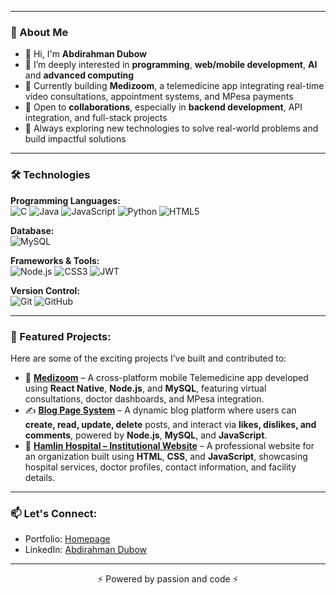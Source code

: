 
--- 

### 💫 About Me
- 👋 Hi, I'm **Abdirahman Dubow**
- 🌱 I’m deeply interested in **programming**, **web/mobile development**, **AI** and **advanced computing**
- 💼 Currently building **Medizoom**, a telemedicine app integrating real-time video consultations, appointment systems, and MPesa payments
- 🤝 Open to **collaborations**, especially in **backend development**, API integration, and full-stack projects
- 📌 Always exploring new technologies to solve real-world problems and build impactful solutions

---

### 🛠️ Technologies

**Programming Languages:**  
![C](https://img.shields.io/badge/C-00599C?style=for-the-badge&logo=c&logoColor=white)
![Java](https://img.shields.io/badge/Java-007396?style=for-the-badge&logo=java&logoColor=white)
![JavaScript](https://img.shields.io/badge/JavaScript-F7DF1E?style=for-the-badge&logo=javascript&logoColor=black)
![Python](https://img.shields.io/badge/Python-3776AB?style=for-the-badge&logo=python&logoColor=white)
![HTML5](https://img.shields.io/badge/HTML5-E34F26?style=for-the-badge&logo=html5&logoColor=white)

**Database:**  
![MySQL](https://img.shields.io/badge/MySQL-4479A1?style=for-the-badge&logo=mysql&logoColor=white)

**Frameworks & Tools:**  
![Node.js](https://img.shields.io/badge/Node.js-339933?style=for-the-badge&logo=nodedotjs&logoColor=white)
![CSS3](https://img.shields.io/badge/CSS3-1572B6?style=for-the-badge&logo=css3&logoColor=white)
![JWT](https://img.shields.io/badge/JWT-000000?style=for-the-badge&logo=jsonwebtokens&logoColor=white)

**Version Control:**  
![Git](https://img.shields.io/badge/Git-F05032?style=for-the-badge&logo=git&logoColor=white)
![GitHub](https://img.shields.io/badge/GitHub-181717?style=for-the-badge&logo=github&logoColor=white)


---

### 📌 Featured Projects:
Here are some of the exciting projects I’ve built and contributed to:

- 💊 **[Medizoom](https://github.com/Dubow/MediZoom-backend)** – A cross-platform mobile Telemedicine app developed using **React Native**, **Node.js**, and **MySQL**, featuring virtual consultations, doctor dashboards, and MPesa integration.
- ✍️ **[Blog Page System](https://github.com/Dubow/husdubow_blog-site)** – A dynamic blog platform where users can **create, read, update, delete** posts, and interact via **likes, dislikes, and comments**, powered by **Node.js**, **MySQL**, and **JavaScript**.
- 🏥 **[Hamlin Hospital – Institutional Website](https://github.com/Dubow/Hamlin-Hospital)** – A professional website for an organization built using **HTML**, **CSS**, and **JavaScript**, showcasing hospital services, doctor profiles, contact information, and facility details.
  
---

### 📫 Let's Connect:
- Portfolio: [Homepage](https://dubow.github.io/)
- LinkedIn: [Abdirahman Dubow](https://www.linkedin.com/in/abdirahman-dubow-03338b237/)

---

<p align="center">⚡ Powered by passion and code ⚡</p>

